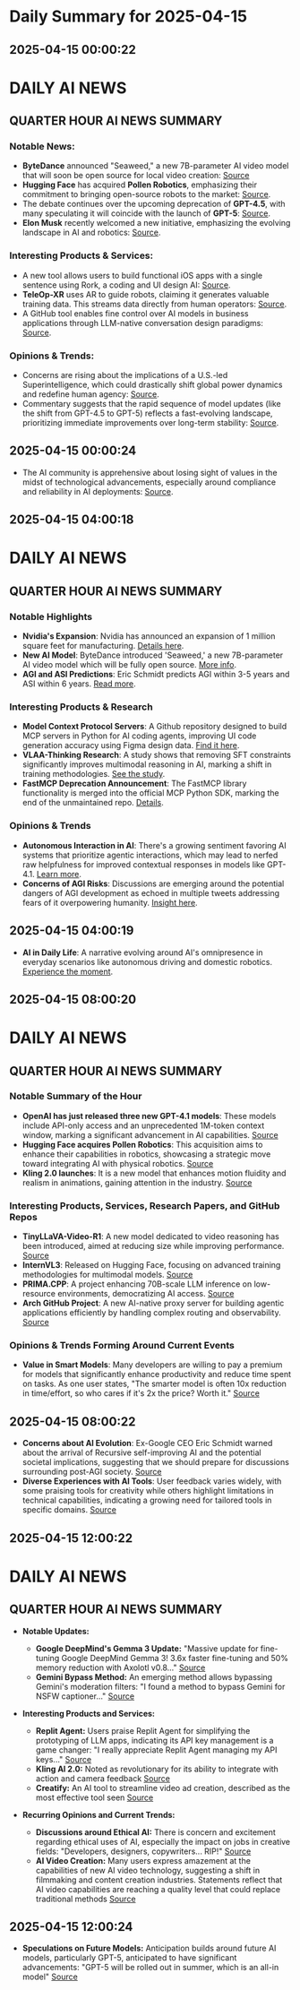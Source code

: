 # Daily Summary for 2025-04-15

## 2025-04-15 00:00:22

# DAILY AI NEWS

## QUARTER HOUR AI NEWS SUMMARY

### Notable News:
- **ByteDance** announced "Seaweed," a new 7B-parameter AI video model that will soon be open source for local video creation: [Source](https://x.com/i/web/status/1911878440166498321)
- **Hugging Face** has acquired **Pollen Robotics**, emphasizing their commitment to bringing open-source robots to the market: [Source](https://x.com/i/web/status/1911874450817237466). 
- The debate continues over the upcoming deprecation of **GPT-4.5**, with many speculating it will coincide with the launch of **GPT-5**: [Source](https://x.com/i/web/status/1911874575735939474).
- **Elon Musk** recently welcomed a new initiative, emphasizing the evolving landscape in AI and robotics: [Source](https://x.com/i/web/status/1911925120991740365).

### Interesting Products & Services:
- A new tool allows users to build functional iOS apps with a single sentence using Rork, a coding and UI design AI: [Source](https://x.com/i/web/status/1911929848420839601).
- **TeleOp-XR** uses AR to guide robots, claiming it generates valuable training data. This streams data directly from human operators: [Source](https://x.com/i/web/status/1911925156160979153).
- A GitHub tool enables fine control over AI models in business applications through LLM-native conversation design paradigms: [Source](https://x.com/i/web/status/1911926264908198233).

### Opinions & Trends:
- Concerns are rising about the implications of a U.S.-led Superintelligence, which could drastically shift global power dynamics and redefine human agency: [Source](https://x.com/i/web/status/1911893667901850024).
- Commentary suggests that the rapid sequence of model updates (like the shift from GPT-4.5 to GPT-5) reflects a fast-evolving landscape, prioritizing immediate improvements over long-term stability: [Source](https://x.com/i/web/status/1911880182585278741).

## 2025-04-15 00:00:24

- The AI community is apprehensive about losing sight of values in the midst of technological advancements, especially around compliance and reliability in AI deployments: [Source](https://x.com/i/web/status/1911926264908198233).

## 2025-04-15 04:00:18

# DAILY AI NEWS

## QUARTER HOUR AI NEWS SUMMARY

### Notable Highlights
- **Nvidia's Expansion**: Nvidia has announced an expansion of 1 million square feet for manufacturing. [Details here](https://x.com/i/web/status/1911959111799120151).
- **New AI Model**: ByteDance introduced 'Seaweed,' a new 7B-parameter AI video model which will be fully open source. [More info](https://x.com/i/web/status/1911970910166507681).
- **AGI and ASI Predictions**: Eric Schmidt predicts AGI within 3-5 years and ASI within 6 years. [Read more](https://x.com/i/web/status/1911947562321322406).

### Interesting Products & Research
- **Model Context Protocol Servers**: A Github repository designed to build MCP servers in Python for AI coding agents, improving UI code generation accuracy using Figma design data. [Find it here](https://x.com/i/web/status/1911944309953511575).
- **VLAA-Thinking Research**: A study shows that removing SFT constraints significantly improves multimodal reasoning in AI, marking a shift in training methodologies. [See the study](https://x.com/i/web/status/1911945268435562718).
- **FastMCP Deprecation Announcement**: The FastMCP library functionality is merged into the official MCP Python SDK, marking the end of the unmaintained repo. [Details](https://x.com/i/web/status/1911987091770417318).

### Opinions & Trends
- **Autonomous Interaction in AI**: There's a growing sentiment favoring AI systems that prioritize agentic interactions, which may lead to nerfed raw helpfulness for improved contextual responses in models like GPT-4.1. [Learn more](https://x.com/i/web/status/1911976461713740049).
- **Concerns of AGI Risks**: Discussions are emerging around the potential dangers of AGI development as echoed in multiple tweets addressing fears of it overpowering humanity. [Insight here](https://x.com/i/web/status/1911989605500682273).

## 2025-04-15 04:00:19

- **AI in Daily Life**: A narrative evolving around AI's omnipresence in everyday scenarios like autonomous driving and domestic robotics. [Experience the moment](https://x.com/i/web/status/1911990131722215524).

## 2025-04-15 08:00:20

# DAILY AI NEWS

## QUARTER HOUR AI NEWS SUMMARY

### Notable Summary of the Hour
- **OpenAI has just released three new GPT-4.1 models**: These models include API-only access and an unprecedented 1M-token context window, marking a significant advancement in AI capabilities. [Source](https://x.com/i/web/status/1912034431713288551)
- **Hugging Face acquires Pollen Robotics**: This acquisition aims to enhance their capabilities in robotics, showcasing a strategic move toward integrating AI with physical robotics. [Source](https://x.com/i/web/status/1912039062875107826)
- **Kling 2.0 launches**: It is a new model that enhances motion fluidity and realism in animations, gaining attention in the industry. [Source](https://x.com/i/web/status/1912043116783190325)

### Interesting Products, Services, Research Papers, and GitHub Repos
- **TinyLLaVA-Video-R1**: A new model dedicated to video reasoning has been introduced, aimed at reducing size while improving performance. [Source](https://x.com/i/web/status/1912051865958703557)
- **InternVL3**: Released on Hugging Face, focusing on advanced training methodologies for multimodal models. [Source](https://x.com/i/web/status/1912045485436678187)
- **PRIMA.CPP**: A project enhancing 70B-scale LLM inference on low-resource environments, democratizing AI access. [Source](https://x.com/i/web/status/1912044467827122570)
- **Arch GitHub Project**: A new AI-native proxy server for building agentic applications efficiently by handling complex routing and observability. [Source](https://x.com/i/web/status/1912033648636809293)

### Opinions & Trends Forming Around Current Events
- **Value in Smart Models**: Many developers are willing to pay a premium for models that significantly enhance productivity and reduce time spent on tasks. As one user states, "The smarter model is often 10x reduction in time/effort, so who cares if it's 2x the price? Worth it." [Source](https://x.com/i/web/status/1912049111114580034)

## 2025-04-15 08:00:22

- **Concerns about AI Evolution**: Ex-Google CEO Eric Schmidt warned about the arrival of Recursive self-improving AI and the potential societal implications, suggesting that we should prepare for discussions surrounding post-AGI society. [Source](https://x.com/i/web/status/1912014878258184335) 
- **Diverse Experiences with AI Tools**: User feedback varies widely, with some praising tools for creativity while others highlight limitations in technical capabilities, indicating a growing need for tailored tools in specific domains. [Source](https://x.com/i/web/status/1912005731714539948)

## 2025-04-15 12:00:22

# DAILY AI NEWS

## QUARTER HOUR AI NEWS SUMMARY

- **Notable Updates:**  
  - **Google DeepMind's Gemma 3 Update:** "Massive update for fine-tuning Google DeepMind Gemma 3! 3.6x faster fine-tuning and 50% memory reduction with Axolotl v0.8..." [Source](https://x.com/i/web/status/1912111624875397361)  
  - **Gemini Bypass Method:** An emerging method allows bypassing Gemini's moderation filters: "I found a method to bypass Gemini for NSFW captioner..." [Source](https://x.com/i/web/status/1912103272589951057)  

- **Interesting Products and Services:**  
  - **Replit Agent:** Users praise Replit Agent for simplifying the prototyping of LLM apps, indicating its API key management is a game changer: "I really appreciate Replit Agent managing my API keys..." [Source](https://x.com/i/web/status/1912109878421713255)  
  - **Kling AI 2.0:** Noted as revolutionary for its ability to integrate with action and camera feedback [Source](https://x.com/i/web/status/1912105210861809967)  
  - **Creatify:** An AI tool to streamline video ad creation, described as the most effective tool seen [Source](https://x.com/i/web/status/1912075057968586810)  
  
- **Recurring Opinions and Current Trends:**  
  - **Discussions around Ethical AI:** There is concern and excitement regarding ethical uses of AI, especially the impact on jobs in creative fields: "Developers, designers, copywriters... RIP!" [Source](https://x.com/i/web/status/1912071160612982828)  
  - **AI Video Creation:** Many users express amazement at the capabilities of new AI video technology, suggesting a shift in filmmaking and content creation industries. Statements reflect that AI video capabilities are reaching a quality level that could replace traditional methods [Source](https://x.com/i/web/status/1912064414758338951)

## 2025-04-15 12:00:24

- **Speculations on Future Models:** Anticipation builds around future AI models, particularly GPT-5, anticipated to have significant advancements: "GPT-5 will be rolled out in summer, which is an all-in model" [Source](https://x.com/i/web/status/1912082218459316365)

